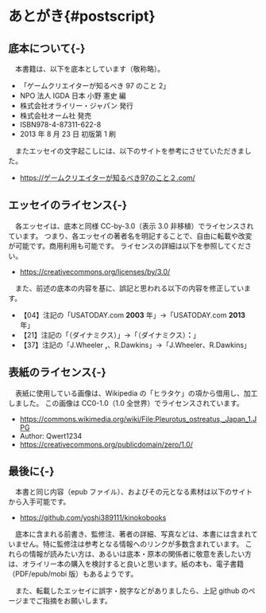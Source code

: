 # あとがき{#postscript}

## 底本について{-}

　本書籍は、以下を底本としています（敬称略）。

* 「ゲームクリエイターが知るべき 97 のこと 2」
* NPO 法人 IGDA 日本 小野 憲史 編
* 株式会社オライリー・ジャパン 発行
* 株式会社オーム社 発売
* ISBN978-4-87311-622-8
* 2013 年 8 月 23 日 初版第 1 刷

　またエッセイの文字起こしには、以下のサイトを参考にさせていただきました。

* https://ゲームクリエイターが知るべき97のこと２.com/

## エッセイのライセンス{-}

　各エッセイは、底本と同様 CC-by-3.0（表示 3.0 非移植）でライセンスされています。
つまり、各エッセイの著者名を明記することで、自由に転載や改変が可能です。商用利用も可能です。
ライセンスの詳細は以下を参照してください。

* https://creativecommons.org/licenses/by/3.0/

　また、前述の底本の内容を基に、誤記と思われる以下の内容を修正しています。

* 【04】注記の「USATODAY.com **2003** 年」→「USATODAY.com **2013** 年」
* 【21】注記の「（ダイナミクス）」→「（ダイナミクス）**：**」
* 【37】注記の「J.Wheeler **,**、R.Dawkins」→「J.Wheeler、R.Dawkins」

## 表紙のライセンス{-}

　表紙に使用している画像は、Wikipedia の「ヒラタケ」の項から借用し、加工しました。
この画像は CC0-1.0（1.0 全世界）でライセンスされています。

* https://commons.wikimedia.org/wiki/File:Pleurotus_ostreatus,_Japan_1.JPG
* Author: Qwert1234
* https://creativecommons.org/publicdomain/zero/1.0/

## 最後に{-}

　本書と同じ内容（epub ファイル）、およびその元となる素材は以下のサイトから入手可能です。

* https://github.com/yoshi389111/kinokobooks

　底本に含まれる前書き、監修注、著者の詳細、写真などは、本書には含まれていません。特に監修注は参考となる情報へのリンクが多数含まれています。
これらの情報が読みたい方は、あるいは底本・原本の関係者に敬意を表したい方は、オライリー本の購入を検討すると良いと思います。紙の本も、電子書籍（PDF/epub/mobi 版）もあるようです。

　また、転載したエッセイに誤字・脱字などがありましたら、上記 github のページまでご指摘をお願いします。
